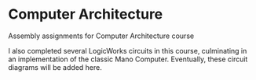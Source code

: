 # Computer Architecture
Assembly assignments for Computer Architecture course

I also completed several LogicWorks circuits in this course, culminating in an implementation of the classic Mano Computer. Eventually, these circuit diagrams will be added here.

